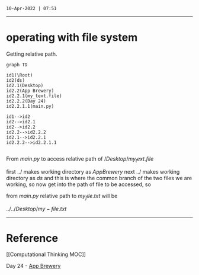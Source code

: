 `10-Apr-2022 | 07:51`

---
# operating with file system

Getting relative path. 

```mermaid
graph TD

id1(\Root)
id2(ds)
id2.1(Desktop)
id2.2(App Brewery)
id2.2.1(my_text.file)
id2.2.2(Day 24)
id2.2.1.1(main.py)

id1-->id2
id2-->id2.1
id2-->id2.2
id2.2-->id2.2.2
id2.1-->id2.2.1
id2.2.2-->id2.2.1.1


```


From $main.py$  to access relative path of $/Desktop/my_text.file$

first $../$ makes working directory as $App Brewery$ 
next ../ makes working directory as $ds$  and this is where the common branch of the two files we are working, so now get into the path of file to be accessed, so 

from $main.py$ relative path to $my_file.txt$ will be 

$../../Desktop/my-file.txt$



---
# Reference
[[Computational Thinking MOC]]

Day 24 - [App Brewery](https://www.udemy.com/course/100-days-of-code/)
